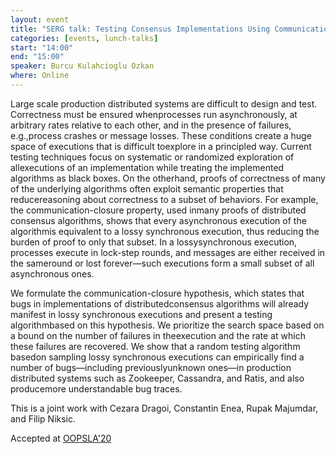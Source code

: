 ```yaml
---
layout: event
title: "SERG talk: Testing Consensus Implementations Using Communication Closure"
categories: [events, lunch-talks]
start: "14:00"
end: "15:00"
speaker: Burcu Kulahcioglu Ozkan
where: Online
---
```


Large scale production distributed systems are difficult to design and test. Correctness must be ensured whenprocesses run asynchronously, at arbitrary rates relative to each other, and in the presence of failures, e.g.,process crashes or message losses. These conditions create a huge space of executions that is difficult toexplore in a principled way. Current testing techniques focus on systematic or randomized exploration of allexecutions of an implementation while treating the implemented algorithms as black boxes. On the otherhand, proofs of correctness of many of the underlying algorithms often exploit semantic properties that reducereasoning about correctness to a subset of behaviors. For example, the communication-closure property, used inmany proofs of distributed consensus algorithms, shows that every asynchronous execution of the algorithmis equivalent to a lossy synchronous execution, thus reducing the burden of proof to only that subset. In a lossysynchronous execution, processes execute in lock-step rounds, and messages are either received in the sameround or lost forever—such executions form a small subset of all asynchronous ones. 

We formulate the communication-closure hypothesis, which states that bugs in implementations of distributedconsensus algorithms will already manifest in lossy synchronous executions and present a testing algorithmbased on this hypothesis. We prioritize the search space based on a bound on the number of failures in theexecution and the rate at which these failures are recovered. We show that a random testing algorithm basedon sampling lossy synchronous executions can empirically find a number of bugs—including previouslyunknown ones—in production distributed systems such as Zookeeper, Cassandra, and Ratis, and also producemore understandable bug traces.


This is a joint work with Cezara Dragoi, Constantin Enea, Rupak Majumdar, and Filip Niksic.

Accepted at [OOPSLA'20](https://2020.splashcon.org/track/splash-2020-oopsla)
